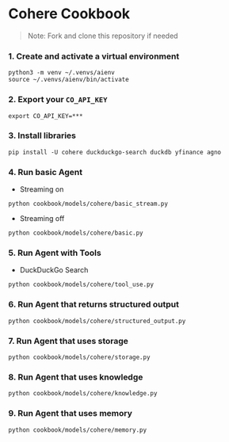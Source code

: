 # Cohere Cookbook

> Note: Fork and clone this repository if needed

### 1. Create and activate a virtual environment

```shell
python3 -m venv ~/.venvs/aienv
source ~/.venvs/aienv/bin/activate
```

### 2. Export your `CO_API_KEY`

```shell
export CO_API_KEY=***
```

### 3. Install libraries

```shell
pip install -U cohere duckduckgo-search duckdb yfinance agno
```

### 4. Run basic Agent

- Streaming on

```shell
python cookbook/models/cohere/basic_stream.py
```

- Streaming off

```shell
python cookbook/models/cohere/basic.py
```

### 5. Run Agent with Tools

- DuckDuckGo Search

```shell
python cookbook/models/cohere/tool_use.py
```

### 6. Run Agent that returns structured output

```shell
python cookbook/models/cohere/structured_output.py
```

### 7. Run Agent that uses storage

```shell
python cookbook/models/cohere/storage.py
```

### 8. Run Agent that uses knowledge

```shell
python cookbook/models/cohere/knowledge.py
```

### 9. Run Agent that uses memory

```shell
python cookbook/models/cohere/memory.py
```
